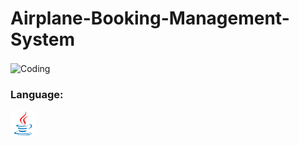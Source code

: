 <h1>Airplane-Booking-Management-System</h1>
 <img align="center" alt="Coding" width = "800" src="https://user-images.githubusercontent.com/90387094/154270491-3a7844c5-7524-473e-9316-0119d840314f.png">

<h3 align="left">Language:</h3>
<p align="left"> <a href="https://www.java.com" target="_blank" rel="noreferrer"> <img src="https://raw.githubusercontent.com/devicons/devicon/master/icons/java/java-original.svg" alt="java" width="40" height="40"/> </a>
